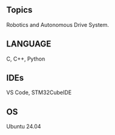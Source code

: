 ## Topics
Robotics and Autonomous Drive System.

## LANGUAGE
C, C++, Python

## IDEs
VS Code, STM32CubeIDE

## OS
Ubuntu 24.04
